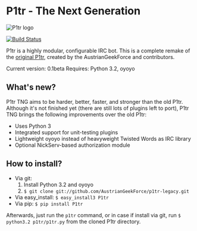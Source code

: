 P1tr - The Next Generation
==========================

![P1tr logo](https://raw.github.com/howard/p1tr-tng/master/logo/logo128.png)

[![Build Status](https://secure.travis-ci.org/howard/p1tr-tng.png?branch=master)](http://travis-ci.org/howard/p1tr-tng)

P1tr is a highly modular, configurable IRC bot. This is a complete remake of the
[original P1tr](https://github.com/AustrianGeekForce/p1tr-legacy), created by
the AustrianGeekForce and contributors.

Current version: 0.1beta
Requires: Python 3.2, oyoyo

What's new?
-----------

P1tr TNG aims to be harder, better, faster, and stronger than the old P1tr.
Although it's not finished yet (there are still lots of plugins left to port),
P1tr TNG brings the following improvements over the old P1tr:

* Uses Python 3
* Integrated support for unit-testing plugins
* Lightweight oyoyo instead of heavyweight Twisted Words as IRC library
* Optional NickServ-based authorization module

How to install?
---------------

* Via git:
    1. Install Python 3.2 and oyoyo
    2. `$ git clone git://github.com/AustrianGeekForce/p1tr-legacy.git`
* Via easy_install: `$ easy_install3 P1tr`
* Via pip: `$ pip install P1tr`

Afterwards, just run the `p1tr` command, or in case if install via git, run
`$ python3.2 p1tr/p1tr.py` from the cloned P1tr directory.
